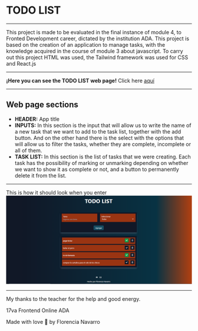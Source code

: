 # TODO LIST
***
This project is made to be evaluated in the final instance of module 4, to Fronted Development career, dictated by the institution ADA. This project is based on the creation of an application to manage tasks, with the knowledge acquired in the course of module 3 about javascript. To carry out this project HTML was used, the Tailwind framework was used for CSS and React.js
***
**¡Here you can see the TODO LIST web page!** Click here [aquí](https://to-do-list-tp-05.vercel.app/)
***
## Web page sections
- **HEADER:** App title
- **INPUTS:** In this section is the input that will allow us to write the name of a new task that we want to add to the task list, together with the add button. And on the other hand there is the select with the options that will allow us to filter the tasks, whether they are complete, incomplete or all of them.
- **TASK LIST:** In this section is the list of tasks that we were creating. Each task has the possibility of marking or unmarking depending on whether we want to show it as complete or not, and a button to permanently delete it from the list.

***
This is how it should look when you enter
![Home page](/src/assets/TODO-LIST_app.png)
***
My thanks to the teacher for the help and good energy.

 17va Frontend Online
 ADA

 Made with love 🖤 by Florencia Navarro
